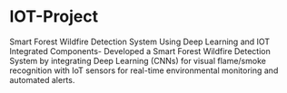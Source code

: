 # IOT-Project
Smart Forest Wildfire Detection System Using Deep Learning and IOT Integrated Components- Developed a Smart Forest  Wildfire Detection System by integrating Deep Learning (CNNs) for visual flame/smoke recognition with IoT sensors for real-time  environmental monitoring and automated alerts. 
